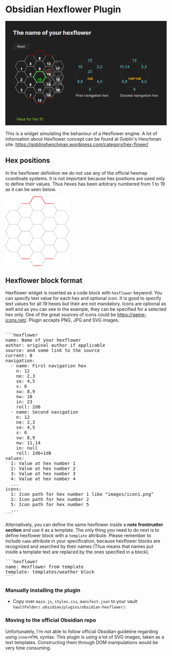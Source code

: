# Obsidian Hexflower Plugin

![Screenshot](src/assets/screenshot.png)

This is a widget simulating the behaviour of a Hexflower engine. A lot of information about Hexflower concept can be found at Goblin's Henchman site: <https://goblinshenchman.wordpress.com/category/hex-flower/>

## Hex positions

In the hexflower definition we do not use any of the official hexmap coordinate systems. It is not important because hex positions are used only to define their values. Thus hexes has been arbitrary numbered from 1 to 19 as it can be seen below.

<img src="src/assets/hf.svg" width="200" alt="hex numbers"/>

## Hexflower block format

Hexflower widget is inserted as a code block with `hexflower` keyword. You can specify text value for each hex and optional icon.
It is good to specify text values for all 19 hexes but their are not mandatory.
Icons are optional as well and as you can see in the example, they can be specified for a selected hex only. One of the great sources of icons could be <https://game-icons.net/>. Plugin accepts PNG, JPG and SVG images.

<pre>

```hexflower
name: Name of your hexflower
author: original author if applicable
source: and some link to the source
current: 8
navigation:
  - name: First navigation hex
    n: 12
    ne: 2,3
    se: 4,5
    s: 6
    sw: 8,9
    nw: 10
    in: 23
    roll: 2d6
  - name: Second navigation
    n: 12
    ne: 2,3
    se: 4,5
    s: 6
    sw: 8,9
    nw: 11,14
    in: null
    roll: 1d6+1d8
values:
  1: Value at hex number 1
  2: Value at hex number 2
  3: Value at hex number 3
  4: Value at hex number 4
  ...
icons:
  1: Icon path for hex number 1 like "images/icon1.png"
  2: Icon path for hex number 2
  5: Icon path for hex number 5
  ...
```
</pre>

Alternatively, you can define the same hexflower inside a **note frontmatter section** and use it as a template. The only thing you need to do next is to define hexflower block with a `template` attribute. Please remember to include `name` attribute in your specification, because hexflower blocks are recognized and searched by their names (Thus means that names put inside a template text are replaced by the ones specified in a block).

<pre>
```hexflower
name: Hexflower from template
template: templates/weather block
```
</pre>

### Manually installing the plugin

- Copy over `main.js`, `styles.css`, `manifest.json` to your vault `VaultFolder/.obsidian/plugins/obsidian-hexflower/`.

### Moving to the official Obsidian repo

Unfortunately, I'm not able to follow official Obsidian guideline regarding using `innerHTML` syntax. This plugin is using a lot of SVG images, taken as a text templates. Constructing them through DOM manipulations would be very time consuming.
